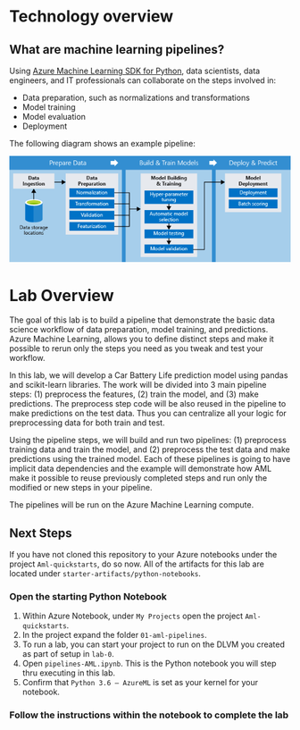 # Technology overview

## What are machine learning pipelines?
Using [Azure Machine Learning SDK for Python](https://docs.microsoft.com/en-us/python/api/azureml-pipeline-core/?view=azure-ml-py), data scientists, data engineers, and IT professionals can collaborate on the steps involved in:
* Data preparation, such as normalizations and transformations
* Model training
* Model evaluation
* Deployment

The following diagram shows an example pipeline:

![piplines](./images/pipelines.png)

# Lab Overview
The goal of this lab is to build a pipeline that demonstrate the basic data science workflow of data preparation, model training, and predictions. Azure Machine Learning, allows you to define distinct steps and make it possible to rerun only the steps you need as you tweak and test your workflow.

In this lab, we will develop a Car Battery Life prediction model using pandas and scikit-learn libraries. The work will be divided into 3 main pipeline steps: (1) preprocess the features, (2) train the model, and (3) make predictions. The preprocess step code will be also reused in the pipeline to make predictions on the test data. Thus you can centralize all your logic for preprocessing data for both train and test.

Using the pipeline steps, we will build and run two pipelines: (1) preprocess training data and train the model, and (2) preprocess the test data and make predictions using the trained model. Each of these pipelines is going to have implicit data dependencies and the example will demonstrate how AML make it possible to reuse previously completed steps and run only the modified or new steps in your pipeline.

The pipelines will be run on the Azure Machine Learning compute.

## Next Steps

If you have not cloned this repository to your Azure notebooks under the project `Aml-quickstarts`, do so now. All of the artifacts for this lab are located under `starter-artifacts/python-notebooks`.

### Open the starting Python Notebook
1. Within Azure Notebook, under `My Projects` open the project `Aml-quickstarts`. 
2. In the project expand the folder `01-aml-pipelines`.
5. To run a lab, you can start your project to run on the DLVM you created as part of setup in `lab-0`.
6. Open `pipelines-AML.ipynb`. This is the Python notebook you will step thru executing in this lab.
7. Confirm that `Python 3.6 – AzureML` is set as your kernel for your notebook.

### Follow the instructions within the notebook to complete the lab
